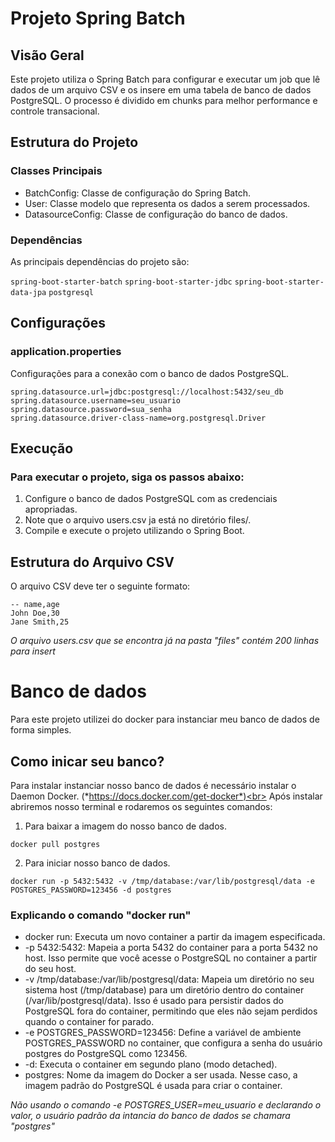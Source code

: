 # Projeto Spring Batch
## Visão Geral
Este projeto utiliza o Spring Batch para configurar e executar um job que lê dados de um arquivo CSV e os insere em uma tabela de banco de dados PostgreSQL. O processo é dividido em chunks para melhor performance e controle transacional.

## Estrutura do Projeto
### Classes Principais
- BatchConfig: Classe de configuração do Spring Batch.
- User: Classe modelo que representa os dados a serem processados.
- DatasourceConfig: Classe de configuração do banco de dados.
### Dependências
As principais dependências do projeto são:

`spring-boot-starter-batch`
`spring-boot-starter-jdbc`
`spring-boot-starter-data-jpa`
`postgresql`

## Configurações
### application.properties
Configurações para a conexão com o banco de dados PostgreSQL.

```
spring.datasource.url=jdbc:postgresql://localhost:5432/seu_db
spring.datasource.username=seu_usuario
spring.datasource.password=sua_senha
spring.datasource.driver-class-name=org.postgresql.Driver
```

## Execução
### Para executar o projeto, siga os passos abaixo:

1. Configure o banco de dados PostgreSQL com as credenciais apropriadas.
2. Note que o arquivo users.csv ja está no diretório files/.
3. Compile e execute o projeto utilizando o Spring Boot.

## Estrutura do Arquivo CSV
O arquivo CSV deve ter o seguinte formato:

```
-- name,age
John Doe,30
Jane Smith,25
```
*O arquivo users.csv que se encontra já na pasta "files" contém 200 linhas para insert*

# Banco de dados

Para este projeto utilizei do docker para instanciar meu banco de dados de forma simples.

## Como inicar seu banco?
Para instalar instanciar nosso banco de dados é necessário instalar o Daemon Docker. (*https://docs.docker.com/get-docker*)<br>
Após instalar abriremos nosso terminal e rodaremos os seguintes comandos:<br>
1. Para baixar a imagem do nosso banco de dados.
```
docker pull postgres
```
2. Para iniciar nosso banco de dados.
```
docker run -p 5432:5432 -v /tmp/database:/var/lib/postgresql/data -e POSTGRES_PASSWORD=123456 -d postgres
```
### Explicando o comando "docker run"
- docker run: Executa um novo container a partir da imagem especificada.
- -p 5432:5432: Mapeia a porta 5432 do container para a porta 5432 no host. Isso permite que você acesse o PostgreSQL no container a partir do seu host.
- -v /tmp/database:/var/lib/postgresql/data: Mapeia um diretório no seu sistema host (/tmp/database) para um diretório dentro do container (/var/lib/postgresql/data). Isso é usado para persistir dados do PostgreSQL fora do container, permitindo que eles não sejam perdidos quando o container for parado.
- -e POSTGRES_PASSWORD=123456: Define a variável de ambiente POSTGRES_PASSWORD no container, que configura a senha do usuário postgres do PostgreSQL como 123456.
- -d: Executa o container em segundo plano (modo detached).
- postgres: Nome da imagem do Docker a ser usada. Nesse caso, a imagem padrão do PostgreSQL é usada para criar o container.

*Não usando o comando -e POSTGRES_USER=meu_usuario e declarando o valor, o usuário padrão da intancia do banco de dados se chamara "postgres"*

